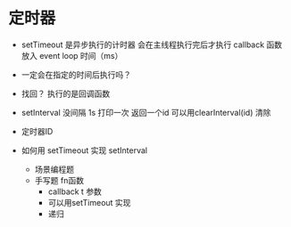 # 定时器

- setTimeout 是异步执行的计时器  会在主线程执行完后才执行
   callback 函数 放入 event loop  时间（ms）

- 一定会在指定的时间后执行吗？
- 找回？
   执行的是回调函数

- setInterval
没间隔 1s 打印一次 返回一个id 可以用clearInterval(id) 清除

- 定时器ID  

- 如何用 setTimeout 实现 setInterval
  -  场景编程题
  - 手写题  fn函数
    - callback  t 参数
    - 可以用setTimeout 实现
    - 递归